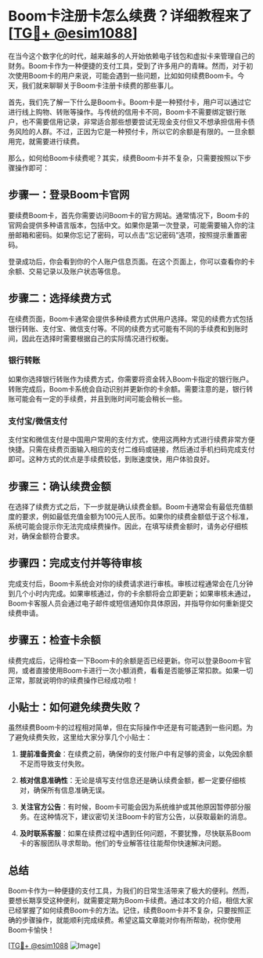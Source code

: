 # Boom卡注册卡怎么续费？详细教程来了[[TG💪+ @esim1088](https://t.me/s/esim1088)]

在当今这个数字化的时代，越来越多的人开始依赖电子钱包和虚拟卡来管理自己的财务。Boom卡作为一种便捷的支付工具，受到了许多用户的青睐。然而，对于初次使用Boom卡的用户来说，可能会遇到一些问题，比如如何续费Boom卡。今天，我们就来聊聊关于Boom卡注册卡续费的那些事儿。

首先，我们先了解一下什么是Boom卡。Boom卡是一种预付卡，用户可以通过它进行线上购物、转账等操作。与传统的信用卡不同，Boom卡不需要绑定银行账户，也不需要信用记录，非常适合那些想要尝试无现金支付但又不想承担信用卡债务风险的人群。不过，正因为它是一种预付卡，所以它的余额是有限的。一旦余额用完，就需要进行续费。

那么，如何给Boom卡续费呢？其实，续费Boom卡并不复杂，只需要按照以下步骤操作即可：

## 步骤一：登录Boom卡官网

要续费Boom卡，首先你需要访问Boom卡的官方网站。通常情况下，Boom卡的官网会提供多种语言版本，包括中文。如果你是第一次登录，可能需要输入你的注册邮箱和密码。如果你忘记了密码，可以点击“忘记密码”选项，按照提示重置密码。

登录成功后，你会看到你的个人账户信息页面。在这个页面上，你可以查看你的卡余额、交易记录以及账户状态等信息。

## 步骤二：选择续费方式

在续费页面，Boom卡通常会提供多种续费方式供用户选择。常见的续费方式包括银行转账、支付宝、微信支付等。不同的续费方式可能有不同的手续费和到账时间，因此在选择时需要根据自己的实际情况进行权衡。

### 银行转账

如果你选择银行转账作为续费方式，你需要将资金转入Boom卡指定的银行账户。转账完成后，Boom卡系统会自动识别并更新你的卡余额。需要注意的是，银行转账可能会有一定的手续费，并且到账时间可能会稍长一些。

### 支付宝/微信支付

支付宝和微信支付是中国用户常用的支付方式，使用这两种方式进行续费非常方便快捷。只需在续费页面输入相应的支付二维码或链接，然后通过手机扫码完成支付即可。这种方式的优点是手续费较低，到账速度快，用户体验良好。

## 步骤三：确认续费金额

在选择了续费方式之后，下一步就是确认续费金额。Boom卡通常会有最低充值额度的要求，例如最低充值金额为100元人民币。如果你的续费金额低于这个标准，系统可能会提示你无法完成续费操作。因此，在填写续费金额时，请务必仔细核对，确保金额符合要求。

## 步骤四：完成支付并等待审核

完成支付后，Boom卡系统会对你的续费请求进行审核。审核过程通常会在几分钟到几个小时内完成。如果审核通过，你的卡余额将会立即更新；如果审核未通过，Boom卡客服人员会通过电子邮件或短信通知你具体原因，并指导你如何重新提交续费申请。

## 步骤五：检查卡余额

续费完成后，记得检查一下Boom卡的余额是否已经更新。你可以登录Boom卡官网，或者直接使用Boom卡进行一次小额消费，看看是否能够正常扣款。如果一切正常，那就说明你的续费操作已经成功啦！

## 小贴士：如何避免续费失败？

虽然续费Boom卡的过程相对简单，但在实际操作中还是有可能遇到一些问题。为了避免续费失败，这里给大家分享几个小贴士：

1. **提前准备资金**：在续费之前，确保你的支付账户中有足够的资金，以免因余额不足而导致支付失败。
   
2. **核对信息准确性**：无论是填写支付信息还是确认续费金额，都一定要仔细核对，确保所有信息准确无误。

3. **关注官方公告**：有时候，Boom卡可能会因为系统维护或其他原因暂停部分服务。在这种情况下，建议密切关注Boom卡的官方公告，以获取最新的消息。

4. **及时联系客服**：如果在续费过程中遇到任何问题，不要犹豫，尽快联系Boom卡的客服团队寻求帮助。他们的专业解答往往能帮你快速解决问题。

## 总结

Boom卡作为一种便捷的支付工具，为我们的日常生活带来了极大的便利。然而，要想长期享受这种便利，就需要定期为Boom卡续费。通过本文的介绍，相信大家已经掌握了如何续费Boom卡的方法。记住，续费Boom卡并不复杂，只要按照正确的步骤操作，就能顺利完成续费。希望这篇文章能对你有所帮助，祝你使用Boom卡愉快！

[[TG💪+ @esim1088](https://t.me/s/esim1088) ![Image](https://i.postimg.cc/4NQfJmqS/Snipaste-2025-05-13-00-14-12.png)]